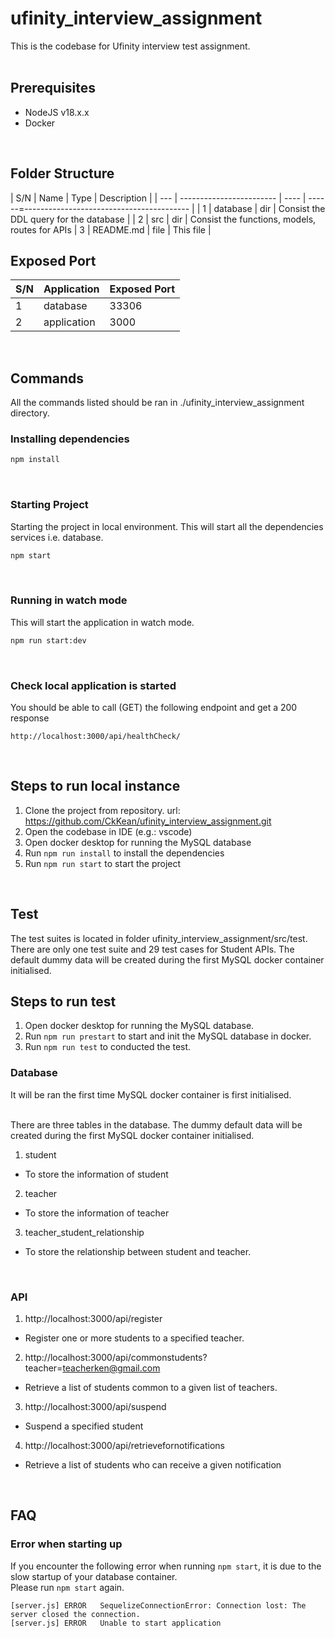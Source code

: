 # ufinity_interview_assignment

This is the codebase for Ufinity interview test assignment.
<br>
<br>

## Prerequisites

- NodeJS v18.x.x
- Docker

<br>

## Folder Structure

| S/N | Name | Type | Description |
| --- | ------------------------ | ---- | ------=----------------------------------------- |
| 1 | database | dir | Consist the DDL query for the database |
| 2 | src | dir | Consist the functions, models, routes for APIs
| 3 | README.md | file | This file |

## Exposed Port

| S/N | Application | Exposed Port |
| --- | ----------- | ------------ |
| 1   | database    | 33306        |
| 2   | application | 3000         |

<br>

## Commands

All the commands listed should be ran in ./ufinity_interview_assignment directory.

### Installing dependencies

```bash
npm install
```

<br>

### Starting Project

Starting the project in local environment.
This will start all the dependencies services i.e. database.

```bash
npm start
```

<br>

### Running in watch mode

This will start the application in watch mode.

```bash
npm run start:dev
```

<br>

### Check local application is started

You should be able to call (GET) the following endpoint and get a 200 response

```
http://localhost:3000/api/healthCheck/
```

<br>

## Steps to run local instance

1. Clone the project from repository. url: https://github.com/CkKean/ufinity_interview_assignment.git
2. Open the codebase in IDE (e.g.: vscode)
3. Open docker desktop for running the MySQL database
4. Run `npm run install` to install the dependencies
5. Run `npm run start` to start the project

<br>

## Test

The test suites is located in folder ufinity_interview_assignment/src/test. There are only one test suite and 29 test cases for Student APIs. The default dummy data will be created during the first MySQL docker container initialised.

## Steps to run test

1. Open docker desktop for running the MySQL database.
2. Run `npm run prestart` to start and init the MySQL database in docker.
3. Run `npm run test` to conducted the test.

### Database

It will be ran the first time MySQL docker container is first initialised. <br><br>

There are three tables in the database. The dummy default data will be created during the first MySQL docker container initialised.

1. student
- To store the information of student

2. teacher
- To store the information of teacher

3. teacher_student_relationship
- To store the relationship between student and teacher.

<br>

### API

1. http://localhost:3000/api/register

- Register one or more students to a specified teacher.

2. http://localhost:3000/api/commonstudents?teacher=teacherken@gmail.com

- Retrieve a list of students common to a given list of teachers.

3. http://localhost:3000/api/suspend

- Suspend a specified student

4. http://localhost:3000/api/retrievefornotifications

- Retrieve a list of students who can receive a given notification

<br>

## FAQ

### Error when starting up

If you encounter the following error when running `npm start`, it is due to the slow startup of your database container.<br>
Please run `npm start` again.

```
[server.js]	ERROR	SequelizeConnectionError: Connection lost: The server closed the connection.
[server.js]	ERROR	Unable to start application
```
